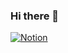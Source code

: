 ### Hi there 👋
[![Notion](https://www.google.com/url?sa=i&url=https%3A%2F%2Fwww.pcmag.com%2Freviews%2Fnotion&psig=AOvVaw0pMlh2a_7tz4ahJk8LpFGh&ust=1715751363718000&source=images&cd=vfe&opi=89978449&ved=0CBIQjRxqFwoTCJD_mIa2jIYDFQAAAAAdAAAAABAE)](https://semin1127.notion.site/5a39b5feedc345b48277bee0b01008c6?pvs=4)
<!--
**ParkSemin/ParkSemin** is a ✨ _special_ ✨ repository because its `README.md` (this file) appears on your GitHub profile.

Here are some ideas to get you started:

- 🔭 I’m currently working on ...
- 🌱 I’m currently learning ...
- 👯 I’m looking to collaborate on ...
- 🤔 I’m looking for help with ...
- 💬 Ask me about ...
- 📫 How to reach me: ...
- 😄 Pronouns: ...
- ⚡ Fun fact: ...
-->
